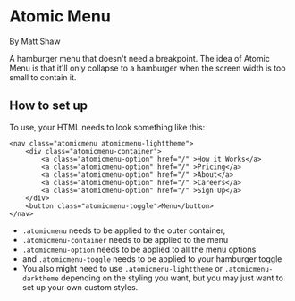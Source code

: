 # Atomic Menu
By Matt Shaw

A hamburger menu that doesn't need a breakpoint. The idea of Atomic Menu is that it'll only collapse to a hamburger when the screen width is too small to contain it.

## How to set up

To use, your HTML needs to look something like this:

    <nav class="atomicmenu atomicmenu-lighttheme">
        <div class="atomicmenu-container">
            <a class="atomicmenu-option" href="/" >How it Works</a> 
            <a class="atomicmenu-option" href="/" >Pricing</a> 
            <a class="atomicmenu-option" href="/" >About</a> 
            <a class="atomicmenu-option" href="/" >Careers</a> 
            <a class="atomicmenu-option" href="/" >Sign Up</a> 
        </div>
        <button class="atomicmenu-toggle">Menu</button>
    </nav>

* `.atomicmenu` needs to be applied to the outer container,
* `.atomicmenu-container` needs to be applied to the menu
* `.atomicmenu-option` needs to be applied to all the menu options
* and `.atomicmenu-toggle` needs to be applied to your hamburger toggle
* You also might need to use `.atomicmenu-lighttheme` or `.atomicmenu-darktheme` depending on the styling you want, but you may just want to set up your own custom styles.

